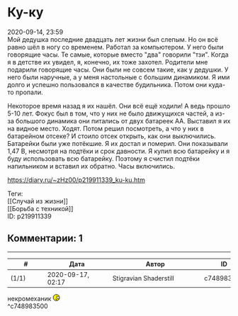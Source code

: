 Ку-ку
=====

  
2020-09-14, 23:59  
 Мой дедушка последние двадцать лет жизни был слепым. Но он всё равно шёл в ногу со временем. Работал за компьютером. У него были говорящие часы. Те самые, которые вместо "два" говорили "тзи". Когда я в детстве их увидел, я, конечно, их тоже захотел. Родители мне подарили говорящие часы. Они были не совсем такие, как у дедушки. У него были наручные, а у меня настольные с большим динамиком. Я ими долго и успешно пользовался в качестве будильника. Потом они куда-то пропали.   
   
 Некоторое время назад я их нашёл. Они всё ещё ходили! А ведь прошло 5-10 лет. Фокус был в том, что у них не было движущихся частей, а из-за большого динамика они питались от двух батареек AA. Выставил я их на видное место. Ходят. Потом решил посмотреть, а что у них в батарейном отсеке? И стоило отсек открыть, как они выключились. Батарейки были уже потёкшие. Я их достал и померил. Они показывали 1,47 В, несмотря на подтёки и срок давности. Я купил всю батарейку и я буду использовать всю батарейку. Поэтому я счистил подтёки напильником и вставил их обратно. Часы включились.   
  
<https://diary.ru/~zHz00/p219911339_ku-ku.htm>  
  
Теги:  
[[Случай из жизни]]  
[[Борьба с техникой]]  
ID: p219911339  


Комментарии: 1
--------------

  


---



|         #         |              Дата              |                     Автор                     |           ID           |
| --- | --- | --- | --- |
| (1/1) | 2020-09-17, 02:17 | Stigravian Shaderstill | c748983500 |

  
 некромеханик ![:hah:](pics/574593.gif)   
 ^c748983500